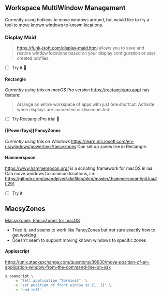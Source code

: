 ## Workspace MultiWindow Management

Currently using hotkeys to move windows around, but would like to try a tool to move known windows to known locations.
### Display Maid
>https://funk-isoft.com/display-maid.html allows you to save and restore window locations based on your display configuration or user created profiles.
- [ ] Try it 🔼 
#### Rectangle
*Currently using this on macOS*
Pro version https://rectanglepro.app/ has feature:
>Arrange an entire workspace of apps with just one shortcut.
Activate when displays are connected or disconnected.
- [ ] Try RectanglePro trial 🔽 
#### [[PowerToys]] FancyZones
*Currently using this on Windows*
https://learn.microsoft.com/en-us/windows/powertoys/fancyzones
Can set up zones like in Rectangle.
#### Hammerspoon
https://www.hammerspoon.org/ is a scripting framework for macOS in lua
Can move windows to common locations, i.e.:
https://github.com/anandpiyer/.dotfiles/blob/master/.hammerspoon/init.lua#L291
- [ ] Try it
## MacsyZones
[MacsyZones, FancyZones for macOS](https://macsyzones.com/)
- Tried it, and seems to work like FancyZones but not sure exactly how to get working
- Doesn't seem to support moving known windows to specific zones
#### Applescript
https://unix.stackexchange.com/questions/39900/move-position-of-an-application-window-from-the-command-line-on-osx
```bash
$ osascript \
    -e 'tell application "Terminal"' \
    -e 'set position of front window to {1, 1}' \
    -e 'end tell'
```

